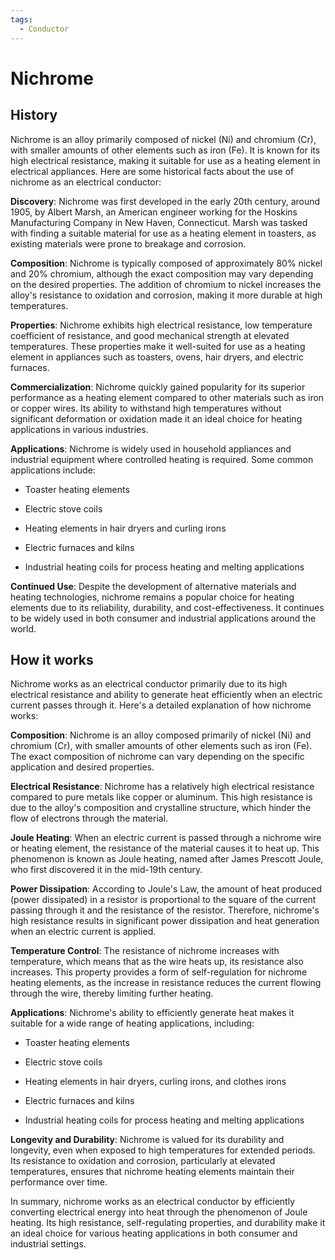 ```yaml
---
tags:
  - Conductor
---
```


# Nichrome

## History

Nichrome is an alloy primarily composed of nickel (Ni) and chromium (Cr), with smaller amounts of other elements such as iron (Fe). It is known for its high electrical resistance, making it suitable for use as a heating element in electrical appliances. Here are some historical facts about the use of nichrome as an electrical conductor:

**Discovery**: Nichrome was first developed in the early 20th century, around 1905, by Albert Marsh, an American engineer working for the Hoskins Manufacturing Company in New Haven, Connecticut. Marsh was tasked with finding a suitable material for use as a heating element in toasters, as existing materials were prone to breakage and corrosion.

**Composition**: Nichrome is typically composed of approximately 80% nickel and 20% chromium, although the exact composition may vary depending on the desired properties. The addition of chromium to nickel increases the alloy's resistance to oxidation and corrosion, making it more durable at high temperatures.

**Properties**: Nichrome exhibits high electrical resistance, low temperature coefficient of resistance, and good mechanical strength at elevated temperatures. These properties make it well-suited for use as a heating element in appliances such as toasters, ovens, hair dryers, and electric furnaces.

**Commercialization**: Nichrome quickly gained popularity for its superior performance as a heating element compared to other materials such as iron or copper wires. Its ability to withstand high temperatures without significant deformation or oxidation made it an ideal choice for heating applications in various industries.

**Applications**: Nichrome is widely used in household appliances and industrial equipment where controlled heating is required. Some common applications include:

   - Toaster heating elements

   - Electric stove coils

   - Heating elements in hair dryers and curling irons

   - Electric furnaces and kilns

   - Industrial heating coils for process heating and melting applications

**Continued Use**: Despite the development of alternative materials and heating technologies, nichrome remains a popular choice for heating elements due to its reliability, durability, and cost-effectiveness. It continues to be widely used in both consumer and industrial applications around the world.

## How it works

Nichrome works as an electrical conductor primarily due to its high electrical resistance and ability to generate heat efficiently when an electric current passes through it. Here's a detailed explanation of how nichrome works:

**Composition**: Nichrome is an alloy composed primarily of nickel (Ni) and chromium (Cr), with smaller amounts of other elements such as iron (Fe). The exact composition of nichrome can vary depending on the specific application and desired properties.

**Electrical Resistance**: Nichrome has a relatively high electrical resistance compared to pure metals like copper or aluminum. This high resistance is due to the alloy's composition and crystalline structure, which hinder the flow of electrons through the material.

**Joule Heating**: When an electric current is passed through a nichrome wire or heating element, the resistance of the material causes it to heat up. This phenomenon is known as Joule heating, named after James Prescott Joule, who first discovered it in the mid-19th century.

**Power Dissipation**: According to Joule's Law, the amount of heat produced (power dissipated) in a resistor is proportional to the square of the current passing through it and the resistance of the resistor. Therefore, nichrome's high resistance results in significant power dissipation and heat generation when an electric current is applied.

**Temperature Control**: The resistance of nichrome increases with temperature, which means that as the wire heats up, its resistance also increases. This property provides a form of self-regulation for nichrome heating elements, as the increase in resistance reduces the current flowing through the wire, thereby limiting further heating.

**Applications**: Nichrome's ability to efficiently generate heat makes it suitable for a wide range of heating applications, including:

   - Toaster heating elements

   - Electric stove coils

   - Heating elements in hair dryers, curling irons, and clothes irons

   - Electric furnaces and kilns

   - Industrial heating coils for process heating and melting applications

**Longevity and Durability**: Nichrome is valued for its durability and longevity, even when exposed to high temperatures for extended periods. Its resistance to oxidation and corrosion, particularly at elevated temperatures, ensures that nichrome heating elements maintain their performance over time.

In summary, nichrome works as an electrical conductor by efficiently converting electrical energy into heat through the phenomenon of Joule heating. Its high resistance, self-regulating properties, and durability make it an ideal choice for various heating applications in both consumer and industrial settings.